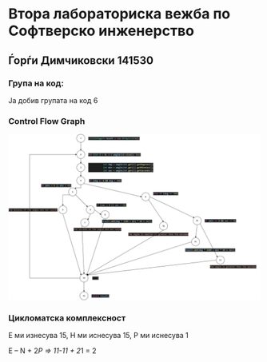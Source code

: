 # Втора лабораториска вежба по Софтверско инженерство
## Ѓорѓи Димчиковски 141530
###  Група на код: 
Ја добив групата на код 6

### Control Flow Graph
![alt text](https://github.com/Dimcikovski/SILab2/blob/master/Lab2_control_flow_graph.jpg?raw=true)

### Цикломатска комплексност
E ми изнесува 15, Н ми иснесува 15, P ми иснесува 1

E – N + 2*P => 11-11 + 2*1 = 2
